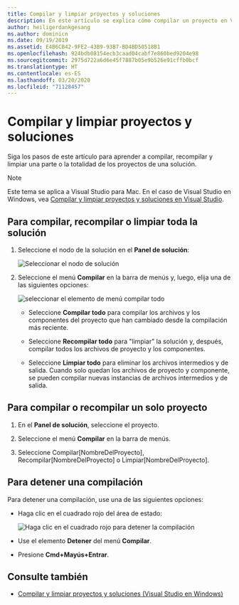 ```yaml
---
title: Compilar y limpiar proyectos y soluciones
description: En este artículo se explica cómo compilar un proyecto en Visual Studio para Mac
author: heiligerdankgesang
ms.author: dominicn
ms.date: 09/19/2019
ms.assetid: E4B6CB42-9FE2-43B9-93B7-BD4BD50518B1
ms.openlocfilehash: 924bdb08154ecb3caad04cabf7e860bed9204e98
ms.sourcegitcommit: 2975d722a6d6e45f7887b05e9b526e91cffb0bcf
ms.translationtype: HT
ms.contentlocale: es-ES
ms.lasthandoff: 03/20/2020
ms.locfileid: "71128457"
---
```

# <a name="building-and-cleaning-projects-and-solutions"></a>Compilar y limpiar proyectos y soluciones

Siga los pasos de este artículo para aprender a compilar, recompilar y limpiar una parte o la totalidad de los proyectos de una solución.

> [!NOTE]
> Este tema se aplica a Visual Studio para Mac. En el caso de Visual Studio en Windows, vea [Compilar y limpiar proyectos y soluciones en Visual Studio](/visualstudio/ide/building-and-cleaning-projects-and-solutions-in-visual-studio).

## <a name="to-build-rebuild-or-clean-an-entire-solution"></a>Para compilar, recompilar o limpiar toda la solución

1. Seleccione el nodo de la solución en el **Panel de solución**:

    ![Seleccionar el nodo de solución](media/compiling-and-building-image1.png)

2. Seleccione el menú **Compilar** en la barra de menús y, luego, elija una de las siguientes opciones:

    ![seleccionar el elemento de menú compilar todo](media/compiling-and-building-image2.png)

    * Seleccione **Compilar todo** para compilar los archivos y los componentes del proyecto que han cambiado desde la compilación más reciente.

    * Seleccione **Recompilar todo** para "limpiar" la solución y, después, compilar todos los archivos de proyecto y los componentes.

    * Seleccione **Limpiar todo** para eliminar los archivos intermedios y de salida. Cuando solo quedan los archivos de proyecto y componente, se pueden compilar nuevas instancias de archivos intermedios y de salida.

## <a name="to-build-or-rebuild-a-single-project"></a>Para compilar o recompilar un solo proyecto

1. En el **Panel de solución**, seleccione el proyecto.

2. Seleccione el menú **Compilar** en la barra de menús.

3. Seleccione Compilar[NombreDelProyecto], Recompilar[NombreDelProyecto] o Limpiar[NombreDelProyecto].

## <a name="to-stop-a-build"></a>Para detener una compilación

Para detener una compilación, use una de las siguientes opciones:

* Haga clic en el cuadrado rojo del área de estado:

    ![Haga clic en el cuadrado rojo para detener la compilación](media/compiling-and-building-image3.png)

* Use el elemento **Detener** del menú **Compilar**.

* Presione **Cmd+Mayús+Entrar**.

## <a name="see-also"></a>Consulte también

- [Compilar y limpiar proyectos y soluciones (Visual Studio en Windows)](/visualstudio/ide/building-and-cleaning-projects-and-solutions-in-visual-studio)